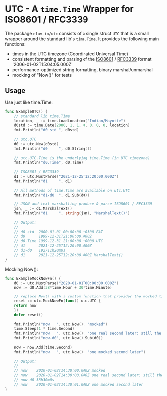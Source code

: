 # UTC - A `time.Time` Wrapper for ISO8601 / RFC3339 

The package `eluv-io/utc` consists of a single struct `UTC` that is a small wrapper around the standard lib's `time.Time`. It provides the following main functions:

* times in the UTC timezone (Coordinated Universal Time)
* consistent formatting and parsing of the [ISO8601](https://en.wikipedia.org/wiki/ISO_8601) / [RFC3339](https://tools.ietf.org/html/rfc3339) format '2006-01-02T15:04:05.000Z'
* performance-optimized string formatting, binary marshal/unmarshal
* mocking of "Now()" for tests


## Usage

Use just like time.Time:

```go
func ExampleUTC() {
    // standard lib time.Time
    location, _ := time.LoadLocation("Indian/Mayotte")
    d0std := time.Date(2000, 1, 1, 0, 0, 0, 0, location)
    fmt.Println("d0 std ", d0std)
    
    // utc.UTC
    d0 := utc.New(d0std)
    fmt.Println("d0     ", d0.String())
    
    // utc.UTC.Time is the underlying time.Time (in UTC timezone)
    fmt.Println("d0.Time", d0.Time)
    
    // ISO8601 / RFC3339
    d1 := utc.MustParse("2021-12-25T12:20:00.000Z")
    fmt.Println("d1     ", d1)
    
    // All methods of time.Time are available on utc.UTC
    fmt.Println("d1-d0  ", d1.Sub(d0))
    
    // JSON and text marshalling produce & parse ISO8601 / RFC3339
    jsn, _ := d1.MarshalText()
    fmt.Println("d1     ", string(jsn), "MarshalText()")
    
    // Output:
    //
    // d0 std  2000-01-01 00:00:00 +0300 EAT
    // d0      1999-12-31T21:00:00.000Z
    // d0.Time 1999-12-31 21:00:00 +0000 UTC
    // d1      2021-12-25T12:20:00.000Z
    // d1-d0   192711h20m0s
    // d1      2021-12-25T12:20:00.000Z MarshalText()
}
```

Mocking Now():

```go
func ExampleMockNowFn() {
    d0 := utc.MustParse("2020-01-01T00:00:00.000Z")
    now := d0.Add(38*time.Hour + 30*time.Minute)

    // replace Now() with a custom function that provides the mocked time
    reset := utc.MockNowFn(func() utc.UTC {
    return now
    })
    defer reset()
    
    fmt.Println("now   ", utc.Now(), "mocked")
    time.Sleep(1 * time.Second)
    fmt.Println("now   ", utc.Now(), "one real second later: still the same")
    fmt.Println("now-d0", utc.Now().Sub(d0))
    
    now = now.Add(time.Second)
    fmt.Println("now   ", utc.Now(), "one mocked second later")
    
    // Output:
    //
    // now    2020-01-02T14:30:00.000Z mocked
    // now    2020-01-02T14:30:00.000Z one real second later: still the same
    // now-d0 38h30m0s
    // now    2020-01-02T14:30:01.000Z one mocked second later
}
```
